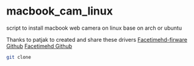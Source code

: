 # macbook_cam_linux
script to install macbook web camera on linux base on arch or ubuntu

Thanks to patjak to created and share these drivers
[Facetimehd-firware Github](https://github.com/patjak/facetimehd-firmware)
[Facetimehd Github](https://github.com/patjak/facetimehd)

```bash
git clone 
```